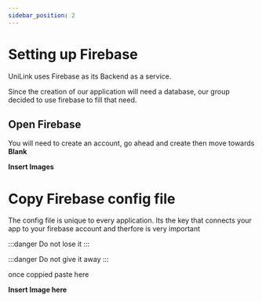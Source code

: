 ```yaml
---
sidebar_position: 2
---
```


# Setting up Firebase

UniLink uses Firebase as its Backend as a service.

Since the creation of our application will need a database, our group decided to use firebase to fill that need.
## Open Firebase

You will need to create an account, go ahead and create then move towards **Blank**

**Insert Images**
# Copy Firebase config file

The config file is unique to every application. Its the key that connects your app to your firebase account and therfore is very important

:::danger Do not lose it
:::

:::danger Do not give it away
:::

once coppied paste here 

**Insert Image here**

